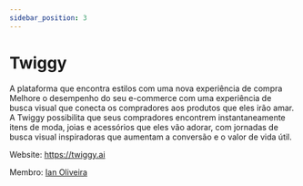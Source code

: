 ```yaml
---
sidebar_position: 3
---
```


# Twiggy

A plataforma que encontra estilos com uma nova experiência de compra
Melhore o desempenho do seu e-commerce com uma experiência de busca visual que conecta os compradores aos produtos que eles irão amar.
A Twiggy possibilita que seus compradores encontrem instantaneamente itens de moda, joias e acessórios que eles vão adorar, com jornadas de busca visual inspiradoras que aumentam a conversão e o valor de vida útil.

Website: https://twiggy.ai

Membro: [Ian Oliveira](https://www.linkedin.com/in/iancencioliveira/)
